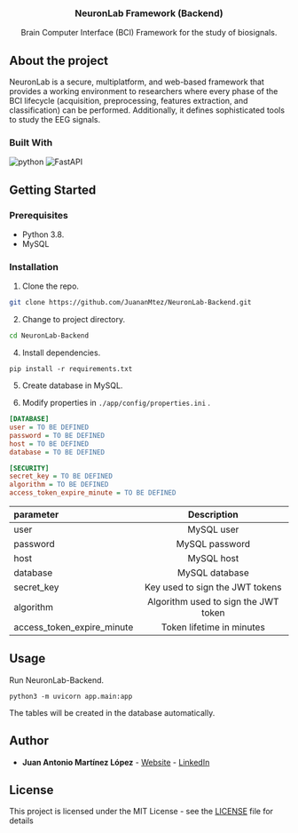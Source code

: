 <!-- PROJECT LOGO -->
<div align="center">

  <h3 align="center">NeuronLab Framework (Backend)</h3>
  <p align="center">
    Brain Computer Interface (BCI) Framework for the study of biosignals.
  </p>
</div>


## About the project


NeuronLab is a secure, multiplatform, and web-based framework that provides a working environment to researchers where every phase of the BCI lifecycle (acquisition, preprocessing, features extraction, and classification) can be performed. Additionally, it defines sophisticated tools to study the EEG signals.

### Built With
![python] ![FastAPI]

## Getting Started

### Prerequisites
* Python 3.8.
* MySQL 


### Installation
1. Clone the repo.
```sh
git clone https://github.com/JuananMtez/NeuronLab-Backend.git
```

2. Change to project directory.
```sh
cd NeuronLab-Backend
```

4. Install dependencies.
```shell
pip install -r requirements.txt
```

5. Create database in MySQL.

6. Modify properties in ```./app/config/properties.ini``` .
```ini
[DATABASE]
user = TO BE DEFINED
password = TO BE DEFINED
host = TO BE DEFINED
database = TO BE DEFINED

[SECURITY]
secret_key = TO BE DEFINED
algorithm = TO BE DEFINED
access_token_expire_minute = TO BE DEFINED
```

| parameter                    |   Description   |
|:-----------------------------|:---------------:|
| user                         | 	MySQL user 
| password	                    |  	MySQL password 
| host 	                       |       	MySQL host       
| database 	                   |       	MySQL database         
| secret_key 	                 |       	Key used to sign the JWT tokens       
| algorithm 	                  |      	Algorithm used to sign the JWT token   
| access_token_expire_minute 	 |       	Token lifetime in minutes
 	        



## Usage

Run NeuronLab-Backend.
```shell
python3 -m uvicorn app.main:app
```

The tables will be created in the database automatically.





## Author

* **Juan Antonio Martínez López** - [Website](https://juananmtez.github.io/) - [LinkedIn](https://www.linkedin.com/in/juanantonio-martinez/)


## License

This project is licensed under the MIT License - see the [LICENSE](LICENSE) file for details

[Python]: https://img.shields.io/badge/Python-20232A?style=for-the-badge&logo=python
[FastAPI]: https://img.shields.io/badge/fastapi-20232A?style=for-the-badge&logo=fastapi